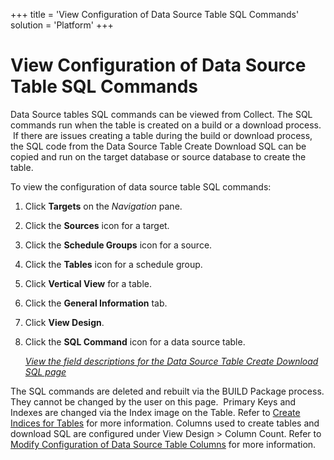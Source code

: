 +++
title = 'View Configuration of Data Source Table SQL Commands'
solution = 'Platform'
+++

# View Configuration of Data Source Table SQL Commands

Data Source tables SQL commands can be viewed from Collect. The SQL
commands run when the table is created on a build or a download process.
 If there are issues creating a table during the build or download
process, the SQL code from the Data Source Table Create Download SQL can
be copied and run on the target database or source database to create
the table.

To view the configuration of data source table SQL commands:

1.  Click <span style="font-weight: bold;">Targets</span> on the
    <span style="font-style: italic;">Navigation</span> pane.

2.  Click the <span style="font-weight: bold;">Sources</span> icon for a
    target.

3.  Click the <span style="font-weight: bold;">Schedule Groups</span>
    icon for a source.

4.  Click the <span style="font-weight: bold;">Tables</span> icon for a
    schedule group.

5.  Click <span style="font-weight: bold;">Vertical View</span> for a
    table.

6.  Click the <span style="font-weight: bold;">General
    Information</span> tab.

7.  Click <span style="font-weight: bold;">View Design</span>.

8.  Click the <span style="font-weight: bold;">SQL Command</span> icon
    for a data source table.
    
    *[View the field descriptions for the Data Source Table Create
    Download SQL
    page](../Page_Desc/Data_Source_Table_Create_Download_SQL_H)*

The SQL commands are deleted and rebuilt via the BUILD Package process.
They cannot be changed by the user on this page.  Primary Keys and
Indexes are changed via the Index image on the Table. Refer to [Create
Indices for
Tables](Add_Rules_and_Indices_to_Tables#Create_Indices_for_Tables)
for more information. Columns used to create tables and download SQL are
configured under View Design \> Column Count. Refer to [Modify
Configuration of Data Source Table
Columns](Modify_Configuration_of_Data_Source_Table_Columns) for more
information.
